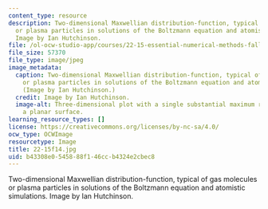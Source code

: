 ```yaml
---
content_type: resource
description: Two-dimensional Maxwellian distribution-function, typical of gas molecules
  or plasma particles in solutions of the Boltzmann equation and atomistic simulations.
  Image by Ian Hutchinson.
file: /ol-ocw-studio-app/courses/22-15-essential-numerical-methods-fall-2014/b43308e0545888f146ccb4324e2cbec8_22-15f14.jpg
file_size: 57370
file_type: image/jpeg
image_metadata:
  caption: Two-dimensional Maxwellian distribution-function, typical of gas molecules
    or plasma particles in solutions of the Boltzmann equation and atomistic simulations.
    (Image by Ian Hutchinson.)
  credit: Image by Ian Hutchinson.
  image-alt: Three-dimensional plot with a single substantial maximum rising above
    a planar surface.
learning_resource_types: []
license: https://creativecommons.org/licenses/by-nc-sa/4.0/
ocw_type: OCWImage
resourcetype: Image
title: 22-15f14.jpg
uid: b43308e0-5458-88f1-46cc-b4324e2cbec8
---
```

Two-dimensional Maxwellian distribution-function, typical of gas molecules or plasma particles in solutions of the Boltzmann equation and atomistic simulations. Image by Ian Hutchinson.